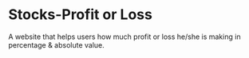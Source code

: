 # Stocks-Profit or Loss
A website that helps users how much profit or loss he/she is making in percentage &amp; absolute value.
